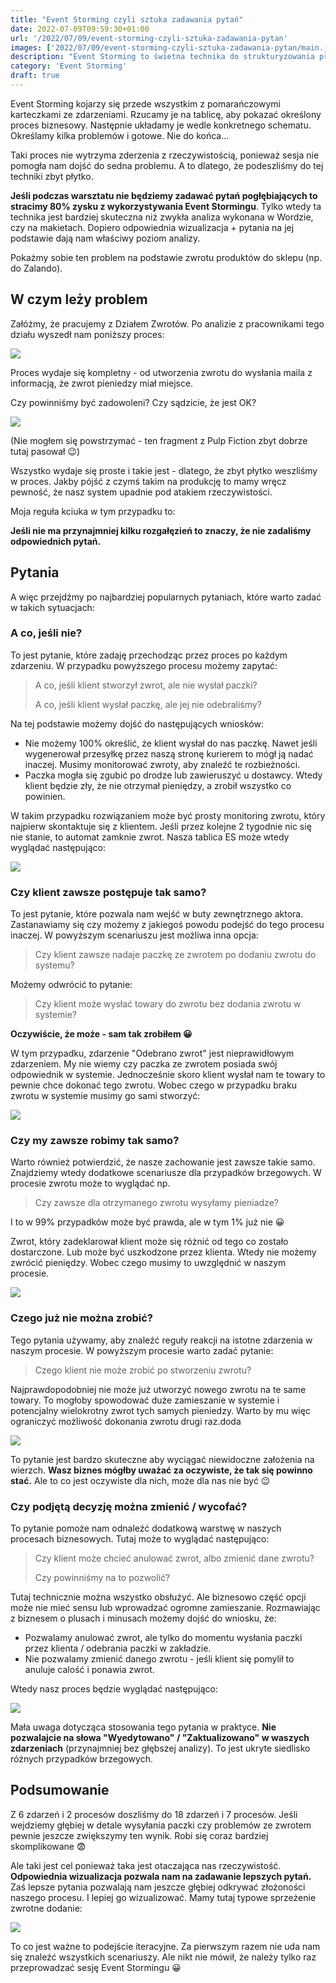```yaml
---
title: "Event Storming czyli sztuka zadawania pytań"
date: 2022-07-09T09:59:30+01:00
url: '/2022/07/09/event-storming-czyli-sztuka-zadawania-pytan'
images: ['2022/07/09/event-storming-czyli-sztuka-zadawania-pytan/main.jpg']
description: "Event Storming to świetna technika do strukturyzowania procesów biznesowych. Jednak wymaga odpowiedniego zadawania pytań, aby osiągnąć właściwy rezultat."
category: 'Event Storming'
draft: true
---
```


Event Storming kojarzy się przede wszystkim z pomarańczowymi karteczkami ze zdarzeniami. Rzucamy je na tablicę, aby pokazać określony proces biznesowy. Następnie układamy je wedle konkretnego schematu. Określamy kilka problemów i gotowe. Nie do końca...

Taki proces nie wytrzyma zderzenia z rzeczywistością, ponieważ sesja nie pomogła nam dojść do sedna problemu. A to dlatego, że podeszliśmy do tej techniki zbyt płytko.

**Jeśli podczas warsztatu nie będziemy zadawać pytań pogłębiających to stracimy 80% zysku z wykorzystywania Event Stormingu**. Tylko wtedy ta technika jest bardziej skuteczna niż zwykła analiza wykonana w Wordzie, czy na makietach. Dopiero odpowiednia wizualizacja + pytania na jej podstawie dają nam właściwy poziom analizy.

Pokażmy sobie ten problem na podstawie zwrotu produktów do sklepu (np. do Zalando).

## W czym leży problem

Załóżmy, że pracujemy z Działem Zwrotów. Po analizie z pracownikami tego działu wyszedł nam poniższy proces:

[![](es-pytania-1.jpg)](es-pytania-1.jpg)

Proces wydaje się kompletny - od utworzenia zwrotu do wysłania maila z informacją, że zwrot pieniedzy miał miejsce. 

Czy powinniśmy być zadowoleni? Czy sądzicie, że jest OK?

[![](pulp-fiction.jpg)](pulp-fiction.jpg)

(Nie mogłem się powstrzymać - ten fragment z Pulp Fiction zbyt dobrze tutaj pasował 😉) 

Wszystko wydaje się proste i takie jest - dlatego, że zbyt płytko weszliśmy w proces. Jakby pójść z czymś takim na produkcję to mamy wręcz pewność, że nasz system upadnie pod atakiem rzeczywistości.

Moja reguła kciuka w tym przypadku to:

**Jeśli nie ma przynajmniej kilku rozgałęzień to znaczy, że nie zadaliśmy odpowiednich pytań.**

## Pytania

A więc przejdźmy po najbardziej popularnych pytaniach, które warto zadać w takich sytuacjach:

### A co, jeśli nie?

To jest pytanie, które zadaję przechodząc przez proces po każdym zdarzeniu. W przypadku powyższego procesu możemy zapytać:

> A co, jeśli klient stworzył zwrot, ale nie wysłał paczki?
> 
> A co, jeśli klient wysłał paczkę, ale jej nie odebraliśmy?

Na tej podstawie możemy dojść do następujących wniosków:
- Nie możemy 100% określić, że klient wysłał do nas paczkę. Nawet jeśli wygenerował przesyłkę przez naszą stronę kurierem to mógł ją nadać inaczej. Musimy monitorować zwroty, aby znaleźć te rozbieżności.
- Paczka mogła się zgubić po drodze lub zawieruszyć u dostawcy. Wtedy klient będzie zły, że nie otrzymał pieniędzy, a zrobił wszystko co powinien.

W takim przypadku rozwiązaniem może być prosty monitoring zwrotu, który najpierw skontaktuje się z klientem. Jeśli przez kolejne 2 tygodnie nic się nie stanie, to automat zamknie zwrot. Nasza tablica ES może wtedy wyglądać następująco:

[![](es-pytania-2.jpg)](es-pytania-2.jpg)

### Czy klient zawsze postępuje tak samo?

To jest pytanie, które pozwala nam wejść w buty zewnętrznego aktora. Zastanawiamy się czy możemy z jakiegoś powodu podejść do tego procesu inaczej. W powyższym scenariuszu jest możliwa inna opcja:

> Czy klient zawsze nadaje paczkę ze zwrotem po dodaniu zwrotu do systemu? 

Możemy odwrócić to pytanie:

> Czy klient może wysłać towary do zwrotu bez dodania zwrotu w systemie?

**Oczywiście, że może - sam tak zrobiłem 😀** 

W tym przypadku, zdarzenie "Odebrano zwrot" jest nieprawidłowym zdarzeniem. My nie wiemy czy paczka ze zwrotem posiada swój odpowiednik w systemie. Jednocześnie skoro klient wysłał nam te towary to pewnie chce dokonać tego zwrotu. Wobec czego w przypadku braku zwrotu w systemie musimy go sami stworzyć:

[![](es-pytania-3.jpg)](es-pytania-3.jpg)

### Czy my zawsze robimy tak samo?

Warto również potwierdzić, że nasze zachowanie jest zawsze takie samo. Znajdziemy wtedy dodatkowe scenariusze dla przypadków brzegowych. W procesie zwrotu może to wyglądać np.

> Czy zawsze dla otrzymanego zwrotu wysyłamy pieniadze?

I to w 99% przypadków może być prawda, ale w tym 1% już nie 😀

Zwrot, który zadeklarował klient może się różnić od tego co zostało dostarczone. Lub może być uszkodzone przez klienta. Wtedy nie możemy zwrócić pieniędzy. Wobec czego musimy to uwzględnić w naszym procesie.

[![](es-pytania-3.jpg)](es-pytania-3.jpg)

### Czego już nie można zrobić?

Tego pytania używamy, aby znaleźć reguły reakcji na istotne zdarzenia w naszym procesie. W powyższym procesie warto zadać pytanie:

> Czego klient nie może zrobić po stworzeniu zwrotu?

Najprawdopodobniej nie może już utworzyć nowego zwrotu na te same towary. To mogłoby spowodować duże zamieszanie w systemie i potencjalny wielokrotny zwrot tych samych pieniedzy. Warto by mu więc ograniczyć możliwość dokonania zwrotu drugi raz.doda

[![](es-pytania-4.jpg)](es-pytania-4.jpg)

To pytanie jest bardzo skuteczne aby wyciągać niewidoczne założenia na wierzch. **Wasz biznes mógłby uważać za oczywiste, że tak się powinno stać.** Ale to co jest oczywiste dla nich, może dla nas nie być 😉

### Czy podjętą decyzję można zmienić / wycofać?

To pytanie pomoże nam odnaleźć dodatkową warstwę w naszych procesach biznesowych. Tutaj może to wyglądać następująco:

> Czy klient może chcieć anulować zwrot, albo zmienić dane zwrotu?
> 
> Czy powinniśmy na to pozwolić?

Tutaj technicznie można wszystko obsłużyć. Ale biznesowo część opcji może nie mieć sensu lub wprowadzać ogromne zamieszanie. Rozmawiając z biznesem o plusach i minusach możemy dojść do wniosku, że:

- Pozwalamy anulować zwrot, ale tylko do momentu wysłania paczki przez klienta / odebrania paczki w zakładzie.
- Nie pozwalamy zmienić danego zwrotu - jeśli klient się pomylił to anuluje calość i ponawia zwrot.

Wtedy nasz proces będzie wyglądać następująco:

[![](es-pytania-5.jpg)](es-pytania-5.jpg)

Mała uwaga dotycząca stosowania tego pytania w praktyce. **Nie pozwalajcie na słowa "Wyedytowano" / "Zaktualizowano" w waszych zdarzeniach** (przynajmniej bez głębszej analizy). To jest ukryte siedlisko różnych przypadków brzegowych.

## Podsumowanie

Z 6 zdarzeń i 2 procesów doszliśmy do 18 zdarzeń i 7 procesów. Jeśli wejdziemy głębiej w detale wysyłania paczki czy problemów ze zwrotem pewnie jeszcze zwiększymy ten wynik. Robi się coraz bardziej skomplikowane 😨

Ale taki jest cel ponieważ taka jest otaczająca nas rzeczywistość. **Odpowiednia wizualizacja pozwala nam na zadawanie lepszych pytań.** Zaś lepsze pytania pozwalają nam jeszcze głębiej odkrywać złożoności naszego procesu. I lepiej go wizualizować. Mamy tutaj typowe sprzeżenie zwrotne dodanie:

[![](es-pytania-6.jpg)](es-pytania-6.jpg)

To co jest ważne to podejście iteracyjne. Za pierwszym razem nie uda nam się znaleźć wszystkich scenariuszy. Ale nikt nie mówił, że należy tylko raz przeprowadzać sesję Event Stormingu 😀